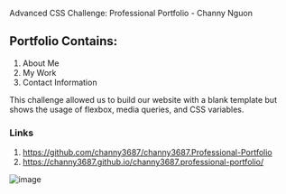 Advanced CSS Challenge: Professional Portfolio - Channy Nguon
## Portfolio Contains:
1. About Me
2. My Work
3. Contact Information

This challenge allowed us to build our website with a blank template but shows the usage of flexbox, media queries, and CSS variables.

### Links
1. https://github.com/channy3687/channy3687.Professional-Portfolio
2. https://channy3687.github.io/channy3687.professional-portfolio/

![image](https://user-images.githubusercontent.com/88798354/132145961-6f93efc3-b0cd-44e0-ac01-ecd49b298cc5.png)


